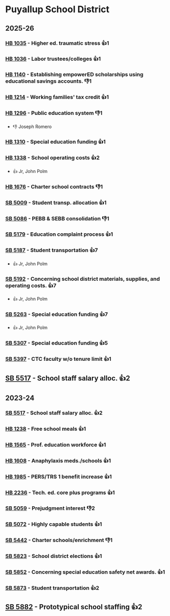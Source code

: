 # Puyallup School District
## 2025-26

### [HB 1035](/bill/2025-26/hb/1035/) - Higher ed. traumatic stress 👍1  

### [HB 1036](/bill/2025-26/hb/1036/) - Labor trustees/colleges 👍1  

### [HB 1140](/bill/2025-26/hb/1140/) - Establishing empowerED scholarships using educational savings accounts.  👎1 

### [HB 1214](/bill/2025-26/hb/1214/) - Working families' tax credit 👍1  

### [HB 1296](/bill/2025-26/hb/1296/) - Public education system  👎1 
* 👎 Joseph Romero

### [HB 1310](/bill/2025-26/hb/1310/) - Special education funding 👍1  

### [HB 1338](/bill/2025-26/hb/1338/) - School operating costs 👍2  
* 👍 Jr, John Polm

### [HB 1676](/bill/2025-26/hb/1676/) - Charter school contracts  👎1 

### [SB 5009](/bill/2025-26/sb/5009/) - Student transp. allocation 👍1  

### [SB 5086](/bill/2025-26/sb/5086/) - PEBB & SEBB consolidation  👎1 

### [SB 5179](/bill/2025-26/sb/5179/) - Education complaint process 👍1  

### [SB 5187](/bill/2025-26/sb/5187/) - Student transportation 👍7  
* 👍 Jr, John Polm

### [SB 5192](/bill/2025-26/sb/5192/) - Concerning school district materials, supplies, and operating costs. 👍7  
* 👍 Jr, John Polm

### [SB 5263](/bill/2025-26/sb/5263/) - Special education funding 👍7  
* 👍 Jr, John Polm

### [SB 5307](/bill/2025-26/sb/5307/) - Special education funding 👍5  

### [SB 5397](/bill/2025-26/sb/5397/) - CTC faculty w/o tenure limit 👍1  

## [SB 5517](/bill/2025-26/sb/5517/) - School staff salary alloc. 👍2  

## 2023-24

### [SB 5517](/bill/2023-24/sb/5517/) - School staff salary alloc. 👍2  

### [HB 1238](/bill/2023-24/hb/1238/) - Free school meals 👍1  

### [HB 1565](/bill/2023-24/hb/1565/) - Prof. education workforce 👍1  

### [HB 1608](/bill/2023-24/hb/1608/) - Anaphylaxis meds./schools 👍1  

### [HB 1985](/bill/2023-24/hb/1985/) - PERS/TRS 1 benefit increase 👍1  

### [HB 2236](/bill/2023-24/hb/2236/) - Tech. ed. core plus programs 👍1  

### [SB 5059](/bill/2023-24/sb/5059/) - Prejudgment interest  👎2 

### [SB 5072](/bill/2023-24/sb/5072/) - Highly capable students 👍1  

### [SB 5442](/bill/2023-24/sb/5442/) - Charter schools/enrichment  👎1 

### [SB 5823](/bill/2023-24/sb/5823/) - School district elections 👍1  

### [SB 5852](/bill/2023-24/sb/5852/) - Concerning special education safety net awards. 👍1  

### [SB 5873](/bill/2023-24/sb/5873/) - Student transportation 👍2  

## [SB 5882](/bill/2023-24/sb/5882/) - Prototypical school staffing 👍2  
